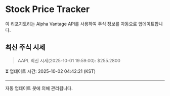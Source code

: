 
# Stock Price Tracker

이 리포지토리는 Alpha Vantage API를 사용하여 주식 정보를 자동으로 업데이트합니다.

## 최신 주식 시세
> AAPL 최신 시세(2025-10-01 19:59:00): $255.2800

⏳ 업데이트 시간: 2025-10-02 04:42:21 (KST)

---
자동 업데이트 봇에 의해 관리됩니다.
